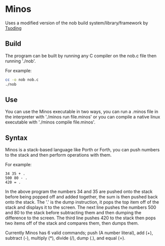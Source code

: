 # Minos

Uses a modified version of the nob build system/library/framework by [Tsoding](https://github.com/tsoding/)

## Build

The program can be built by running any C compiler on the nob.c file then running './nob'.

For example:
```bash
cc -o nob nob.c
./nob
```

## Use

You can use the Minos executable in two ways, you can run a .minos file in the interpreter with './minos run file.minos' or you can compile a native linux executable with './minos compile file.minos'.

## Syntax

Minos is a stack-based language like Porth or Forth, you can push numbers to the stack and then perform operations with them.

For example:
```minos
34 35 + .
500 80 - .
420 = .
```

In the above program the numbers 34 and 35 are pushed onto the stack before being popped off and added together, the sum is then pushed back onto the stack.
The '.' is the dump instruction, it pops the top item off of the stack and displays it to the screen.
The next line pushes the numbers 500 and 80 to the stack before subtracting them and then dumping the difference to the screen.
The third line pushes 420 to the stack then pops two items off of the stack and compares them, then dumps them.

Currently Minos has 6 valid commands; push (A number literal), add (+), subtract (-), multiply (*), divide (/), dump (.), and equal (=).

